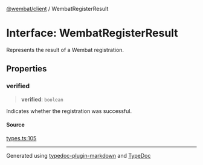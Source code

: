 [@wembat/client](../exports.md) / WembatRegisterResult

# Interface: WembatRegisterResult

Represents the result of a Wembat registration.

## Properties

### verified

> **verified**: `boolean`

Indicates whether the registration was successful.

#### Source

[types.ts:105](https://github.com/lmarschall/wembat/blob/1453072/src/types.ts#L105)

***

Generated using [typedoc-plugin-markdown](https://www.npmjs.com/package/typedoc-plugin-markdown) and [TypeDoc](https://typedoc.org/)
